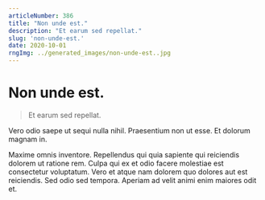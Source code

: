 ```yaml
---
articleNumber: 386
title: "Non unde est."
description: "Et earum sed repellat."
slug: 'non-unde-est.'
date: 2020-10-01
rngImg: ../generated_images/non-unde-est..jpg
---
```


# Non unde est.

> Et earum sed repellat.

Vero odio saepe ut sequi nulla nihil. Praesentium non ut esse. Et dolorum magnam in.
 Maxime omnis inventore. Repellendus qui quia sapiente qui reiciendis dolorem ut ratione rem. Culpa qui ex et odio facere molestiae est consectetur voluptatum. Vero et atque nam dolorem quo dolores aut est reiciendis. Sed odio sed tempora. Aperiam ad velit animi enim maiores odit et.
